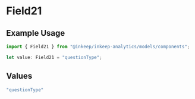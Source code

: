 # Field21

## Example Usage

```typescript
import { Field21 } from "@inkeep/inkeep-analytics/models/components";

let value: Field21 = "questionType";
```

## Values

```typescript
"questionType"
```